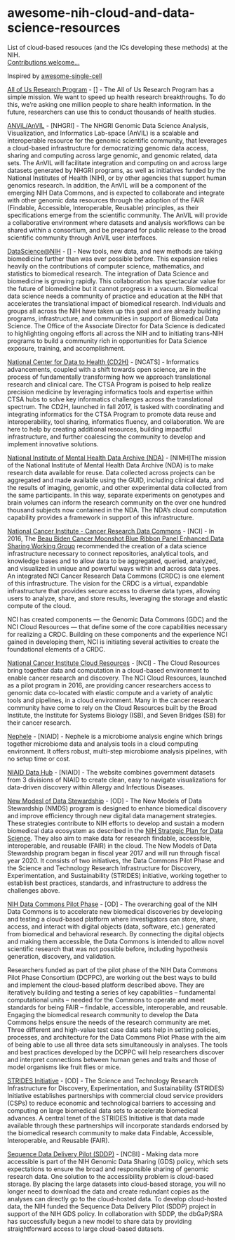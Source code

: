 # awesome-nih-cloud-and-data-science-resources

List of cloud-based resouces (and the ICs developing these methods) at the NIH.    
[Contributions welcome...](https://github.com/stevetsa/awesome-nih-cloud-resources/blob/master/CONTRIBUTE.md)

Inspired by [awesome-single-cell](https://github.com/seandavi/awesome-single-cell/blob/master/README.md)
 
[All of Us Research Program](https://launch.joinallofus.org/) - [] - The All of Us Research Program has a simple mission. We want to speed up health research breakthroughs. To do this, we’re asking one million people to share health information. In the future, researchers can use this to conduct thousands of health studies.

[ANViL/AnVIL](https://cgp.genomics.ucsc.edu/anvil/) - [NHGRI] - The NHGRI Genomic Data Science Analysis, Visualization, and Informatics Lab-space (AnVIL) is a scalable and interoperable resource for the genomic scientific community, that leverages a cloud-based infrastructure for democratizing genomic data access, sharing and computing across large genomic, and genomic related, data sets. The AnVIL will facilitate integration and computing on and across large datasets generated by NHGRI programs, as well as initiatives funded by the National Institutes of Health (NIH), or by other agencies that support human genomics research.  In addition, the AnVIL will be a component of the emerging NIH Data Commons, and is expected to collaborate and integrate with other genomic data resources through the adoption of the FAIR (Findable, Accessible, Interoperable, Reusable) principles, as their specifications emerge from the scientific community. The AnVIL will provide a collaborative environment where datasets and analysis workflows can be shared within a consortium, and be prepared for public release to the broad scientific community through AnVIL user interfaces.  

[DataScience@NIH](https://datascience.nih.gov/index) - [] - New tools, new data, and new methods are taking biomedicine further than was ever possible before.  This expansion relies heavily on the contributions of computer science, mathematics, and statistics to biomedical research. The integration of Data Science and biomedicine is growing rapidly. This collaboration has spectacular value for the future of biomedicine but it cannot progress in a vacuum. Biomedical data science needs a community of practice and education at the NIH that accelerates the translational impact of biomedical research. Individuals and groups all across the NIH have taken up this goal and are already building programs, infrastructure, and communities in support of Biomedical Data Science. The Office of the Associate Director for Data Science is dedicated to highlighting ongoing efforts all across the NIH and to initiating trans-NIH programs to build a community rich in opportunities for Data Science exposure, training, and accomplishment.


[National Center for Data to Health (CD2H)](https://ctsa.ncats.nih.gov/cd2h/about/) - [NCATS] - Informatics advancements, coupled with a shift towards open science, are in the process of fundamentally transforming how we approach translational research and clinical care. The CTSA Program is poised to help realize precision medicine by leveraging informatics tools and expertise within CTSA hubs to solve key informatics challenges across the translational spectrum. The CD2H, launched in fall 2017, is tasked with coordinating and integrating informatics for the CTSA Program to promote data reuse and interoperability, tool sharing, informatics fluency, and collaboration. We are here to help by creating additional resources, building impactful infrastructure, and further coalescing the community to develop and implement innovative solutions.   

[National Institute of Mental Health Data Archive (NDA)](https://data-archive.nimh.nih.gov/abcd/query/cloud-tools.html) - [NIMH]The mission of the National Institute of Mental Health Data Archive (NDA) is to make research data available for reuse. Data collected across projects can be aggregated and made available using the GUID, including clinical data, and the results of imaging, genomic, and other experimental data collected from the same participants. In this way, separate experiments on genotypes and brain volumes can inform the research community on the over one hundred thousand subjects now contained in the NDA. The NDA’s cloud computation capability provides a framework in support of this infrastructure. 

[National Cancer Institute - Cancer Research Data Commons](https://cbiit.cancer.gov/ncip/cancer-data-commons) - [NCI] - In 2016, The [Beau Biden Cancer Moonshot Blue Ribbon Panel Enhanced Data Sharing Working Group](https://www.cancer.gov/news-events/cancer-currents-blog/2016/brp-report-ncab) recommended the creation of a data science infrastructure necessary to connect repositories, analytical tools, and knowledge bases and to allow data to be aggregated, queried, analyzed, and visualized in unique and powerful ways within and across data types. An integrated NCI Cancer Research Data Commons (CRDC) is one element of this infrastructure. The vision for the CRDC is a virtual, expandable infrastructure that provides secure access to diverse data types, allowing users to analyze, share, and store results, leveraging the storage and elastic compute of the cloud.  

NCI has created components — the Genomic Data Commons (GDC) and the NCI Cloud Resources — that define some of the core capabilities necessary for realizing a CRDC. Building on these components and the experience NCI gained in developing them, NCI is initiating several activities to create the foundational elements of a CRDC.

[National Cancer Institute Cloud Resources](https://cbiit.cancer.gov/ncip/crdc-cloud-resources) - [NCI] - The Cloud Resources bring together data and computation in a cloud-based environment to enable cancer research and discovery.  The NCI Cloud Resources, launched as a pilot program in 2016, are providing cancer researchers access to genomic data co-located with elastic compute and a variety of analytic tools and pipelines, in a cloud environment. Many in the cancer research community have come to rely on the Cloud Resources built by the Broad Institute, the Institute for Systems Biology (ISB), and Seven Bridges (SB) for their cancer research.  

[Nephele](https://nephele.niaid.nih.gov/) - [NIAID] - Nephele is a microbiome analysis engine which brings together microbiome data and analysis tools in a cloud computing environment. It offers robust, multi-step microbiome analysis pipelines, with no setup time or cost.

[NIAID Data Hub](https://niaid.bionimbus.org/login) - [NIAID] - The website combines government datasets from 3 divisions of NIAID to create clean, easy to navigate visualizations for data-driven discovery within Allergy and Infectious Diseases.  

[New Modesl of Data Stewardship](https://commonfund.nih.gov/data) - [OD] - The New Models of Data Stewardship (NMDS) program is designed to enhance biomedical discovery and improve efficiency through new digital data management strategies. These strategies contribute to NIH efforts to develop and sustain a modern biomedical data ecosystem as described in the [NIH Strategic Plan for Data Science](https://datascience.nih.gov/sites/default/files/NIH_Strategic_Plan_for_Data_Science_Final_508.pdf). They also aim to make data for research findable, accessible, interoperable, and reusable (FAIR) in the cloud. The New Models of Data Stewardship program began in fiscal year 2017 and will run through fiscal year 2020. It consists of two initiatives, the Data Commons Pilot Phase and the Science and Technology Research Infrastructure for Discovery, Experimentation, and Sustainability (STRIDES) initiative, working together to establish best practices, standards, and infrastructure to address the challenges above.

[NIH Data Commons Pilot Phase](https://commonfund.nih.gov/commons) - [OD] - 
The overarching goal of the NIH Data Commons is to accelerate new biomedical discoveries by developing and testing a cloud-based platform where investigators can store, share, access, and interact with digital objects (data, software, etc.) generated from biomedical and behavioral research. By connecting the digital objects and making them accessible, the Data Commons is intended to allow novel scientific research that was not possible before, including hypothesis generation, discovery, and validation.  

Researchers funded as part of the pilot phase of the NIH Data Commons Pilot Phase Consortium (DCPPC), are working out the best ways to build and implement the cloud-based platform described above. They are iteratively building and testing a series of key capabilities – fundamental computational units – needed for the Commons to operate and meet standards for being FAIR – findable, accessible, interoperable, and reusable. Engaging the biomedical research community to develop the Data Commons helps ensure the needs of the research community are met. Three different and high-value test case data sets help in setting policies, processes, and architecture for the Data Commons Pilot Phase with the aim of being able to use all three data sets simultaneously in analyses. The tools and best practices developed by the DCPPC will help researchers discover and interpret connections between human genes and traits and those of model organisms like fruit flies or mice.  

[STRIDES Initiative](https://commonfund.nih.gov/strides) - [OD] - The Science and Technology Research Infrastructure for Discovery, Experimentation, and Sustainability (STRIDES) Initiative establishes partnerships with commercial cloud service providers (CSPs) to reduce economic and technological barriers to accessing and computing on large biomedical data sets to accelerate biomedical advances. A central tenet of the STRIDES Initiative is that data made available through these partnerships will incorporate standards endorsed by the biomedical research community to make data Findable, Accessible, Interoperable, and Reusable (FAIR).

[Sequence Data Delivery Pilot (SDDP)](https://ncbiinsights.ncbi.nlm.nih.gov/2018/10/02/ncbi-ashg-2018-storage-use-dbgap-data-cloud/) - [NCBI] - Making data more accessible is part of the NIH Genomic Data Sharing (GDS) policy, which sets expectations to ensure the broad and responsible sharing of genomic research data. One solution to the accessibility problem is cloud-based storage. By placing the large datasets into cloud-based storage, you will no longer need to download the data and create redundant copies as the analyses can directly go to the cloud-hosted data. To develop cloud-hosted data, the NIH funded the Sequence Data Delivery Pilot (SDDP) project in support of the NIH GDS policy. In collaboration with SDDP, the dbGaP/SRA has successfully begun a new model to share data by providing straightforward access to large cloud-based datasets.







